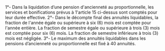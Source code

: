 1°- Dans la liquidation d’une pension d'ancienneté au proportionnelle, les services et bonifications prévus à 1'article 15 ci-dessus sont comptés pour leur durée effective.
2°- Dans le décompte final des annuités liquidables, la fraction de l'année égale ou supérieure à six (6) mois est comptée pour l'année entière. La fraction de semestre égale ou supérieure à trois (3) mois est comptée pour six (6) mois. La fraction de semestre inférieure à trois (3) mois est négligée.
3°- Le maximum des annuités liquidables dans les pensions d’ancienneté ou proportionnelle est fixé à 40 annuités.